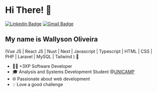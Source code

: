 
<h1>Hi There! 👋</h1>

[![Linkedin Badge](https://img.shields.io/badge/-LinkedIn-6633cc?style=flat-square&logo=Linkedin&logoColor=white&link=https://www.linkedin.com/in/wallyson03jhonatan/)](https://www.linkedin.com/in/wallyson03jhonatan/)
[![Gmail Badge](https://img.shields.io/badge/-wallyson03jhonatan@gmail-6633cc?style=flat-square&logo=Gmail&logoColor=white&link=mailto:wallyson03jhonatan@gmail.com)](mailto:wallyson03jhonatan@gmail)

## My name is Wallyson Oliveira
(Vue JS | React JS | Nuxt | Next | Javascript | Typescript | HTML | CSS | PHP | Laravel | MySQL | Tailwind ) 🚀
- 👩‍💻 +3XP Software Developer
- 🎓 Analysis and Systems Development Student @[UNICAMP](https://www.unicamp.br/unicamp/)
- 🌐 Passionate about web development
- 💡 Love a good challenge

